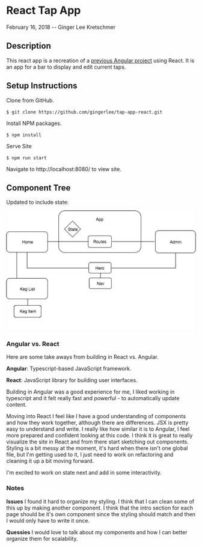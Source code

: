 # React Tap App
February 16, 2018 -- Ginger Lee Kretschmer

## Description
This react app is a recreation of a [previous Angular project](https://github.com/gingerlee/tap-app) using React. It is an app for a bar to display and edit current taps.

## Setup Instructions

Clone from GitHub.
```
$ git clone https://github.com/gingerlee/tap-app-react.git
```

Install NPM packages.
```
$ npm install
```

Serve Site
```
$ npm run start
```

Navigate to http://localhost:8080/ to view site.

## Component Tree
Updated to include state:

![Component Tree](src/assets/images/component-tree.JPEG)


### Angular vs. React

Here are some take aways from building in React vs. Angular.

**Angular**: Typescript-based JavaScript framework.

**React**: JavaScript library for building user interfaces.

Building in Angular was a good experience for me, I liked working in typescript and it felt really fast and powerful - to automatically update content.

Moving into React I feel like I have a good understanding of components and how they work together, although there are differences. JSX is pretty easy to understand and write. I really like how similar it is to Angular, I feel more prepared and confident looking at this code. I think it is great to really visualize the site in React and from there start sketching out components. Styling is a bit messy at the moment, it's hard when there isn't one global file, but I'm getting used to it, I just need to work on refactoring and cleaning it up a bit moving forward.

I'm excited to work on state next and add in some interactivity.



### Notes
**Issues**
I found it hard to organize my styling. I think that I can clean some of this up by making another component. I think that the intro section for each page should be it's own component since the styling should match and then I would only have to write it once.

**Quessies**
I would love to talk about my components and how I can better organize them for scalability.
